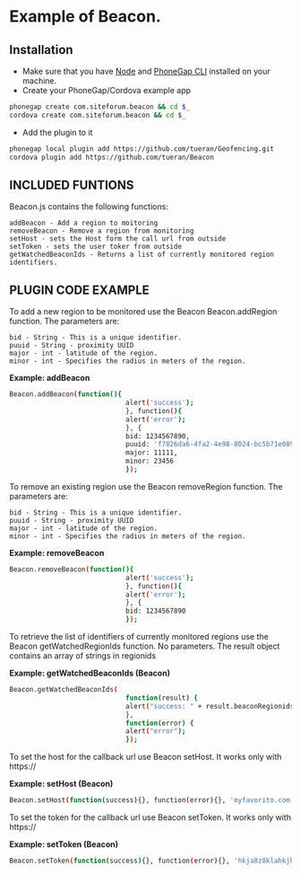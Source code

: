 # Example of Beacon.


## Installation

- Make sure that you have [Node](http://nodejs.org/) and [PhoneGap CLI](https://github.com/mwbrooks/phonegap-cli) installed on your machine.
- Create your PhoneGap/Cordova example app

```bash
phonegap create com.siteforum.beacon && cd $_
cordova create com.siteforum.beacon && cd $_
```

- Add the plugin to it

```bash
phonegap local plugin add https://github.com/tueran/Geofencing.git
cordova plugin add https://github.com/tueran/Beacon
```

## INCLUDED FUNTIONS

Beacon.js contains the following functions:

    addBeacon - Add a region to moitoring
    removeBeacon - Remove a region from monitoring
    setHost - sets the Host form the call url from outside
    setToken - sets the user toker from outside
    getWatchedBeaconIds - Returns a list of currently monitored region identifiers.
    


## PLUGIN CODE EXAMPLE

To add a new region to be monitored use the Beacon Beacon.addRegion function. The parameters are:

    bid - String - This is a unique identifier.
    puuid - String - proximity UUID
    major - int - latitude of the region.
    minor - int - Specifies the radius in meters of the region.
    

<strong>Example: addBeacon</strong>
```bash
Beacon.addBeacon(function(){
                             alert('success');
                             }, function(){
                             alert('error');
                             }, {
                             bid: 1234567890,
                             puuid: 'f7826da6-4fa2-4e98-8024-bc5b71e0893e',
                             major: 11111,
                             minor: 23456
                             });

```

To remove an existing region use the Beacon removeRegion function. The parameters are: 

    bid - String - This is a unique identifier.
    puuid - String - proximity UUID
    major - int - latitude of the region.
    minor - int - Specifies the radius in meters of the region.

<strong>Example: removeBeacon</strong>
```bash
Beacon.removeBeacon(function(){
                             alert('success');
                             }, function(){
                             alert('error');
                             }, {
                             bid: 1234567890
                             });
```


To retrieve the list of identifiers of currently monitored regions use the Beacon getWatchedRegionIds function. No parameters.
The result object contains an array of strings in regionids

<strong>Example: getWatchedBeaconIds (Beacon)</strong>
```bash
Beacon.getWatchedBeaconIds(
                             function(result) {
                             alert("success: " + result.beaconRegionids);
                             },
                             function(error) {
                             alert("error");
                             });

```

To set the host for the callback url use Beacon setHost. It works only with https://

<strong>Example: setHost (Beacon)</strong>
```bash
Beacon.setHost(function(success){}, function(error){}, 'myfavorito.com');

```


To set the token for the callback url use Beacon setToken. It works only with https://

<strong>Example: setToken (Beacon)</strong>
```bash
Beacon.setToken(function(success){}, function(error){}, 'hkja8z8klahkjh899842kljah');

```


